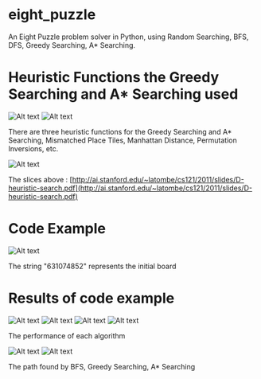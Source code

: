 # eight_puzzle

An Eight Puzzle problem solver in Python, using Random Searching, BFS, DFS, Greedy Searching, A* Searching.

# Heuristic Functions the Greedy Searching and A* Searching used

![Alt text](https://github.com/lhCheung1991/eight_puzzle/blob/master/pngs/heuristic1.png?raw=true "Optional Title")
![Alt text](https://github.com/lhCheung1991/eight_puzzle/blob/master/pngs/heuristic2.png?raw=true "Optional Title")

There are three heuristic functions for the Greedy Searching and A* Searching, Mismatched Place Tiles, Manhattan Distance, Permutation Inversions, etc. 

![Alt text](https://github.com/lhCheung1991/eight_puzzle/blob/master/pngs/misplace.png?raw=true "Optional Title")

The slices above : [http://ai.stanford.edu/~latombe/cs121/2011/slides/D-heuristic-search.pdf](http://ai.stanford.edu/~latombe/cs121/2011/slides/D-heuristic-search.pdf)

# Code Example

![Alt text](https://github.com/lhCheung1991/eight_puzzle/blob/master/pngs/code_main.png?raw=true "Optional Title")

The string "631074852" represents the initial board

# Results of code example

![Alt text](https://github.com/lhCheung1991/eight_puzzle/blob/master/pngs/2.png?raw=true "Optional Title")
![Alt text](https://github.com/lhCheung1991/eight_puzzle/blob/master/pngs/3.png?raw=true "Optional Title")
![Alt text](https://github.com/lhCheung1991/eight_puzzle/blob/master/pngs/4.png?raw=true "Optional Title")
![Alt text](https://github.com/lhCheung1991/eight_puzzle/blob/master/pngs/5.png?raw=true "Optional Title")

The performance of each algorithm

![Alt text](https://github.com/lhCheung1991/eight_puzzle/blob/master/pngs/6.png?raw=true "Optional Title")
![Alt text](https://github.com/lhCheung1991/eight_puzzle/blob/master/pngs/7.png?raw=true "Optional Title")

The path found by BFS, Greedy Searching, A* Searching

